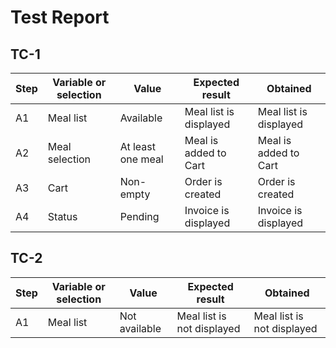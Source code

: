 # Test Report


## TC-1

| **Step** | **Variable or selection** | **Value** | **Expected result** | **Obtained** |
|----------|---------------------------|-----------|---------------------|--------------|
| A1       | Meal list                 | Available   | Meal list is displayed | Meal list is displayed |
| A2       | Meal selection            | At least one meal | Meal is added to Cart | Meal is added to Cart |
| A3       | Cart                      | Non-empty | Order is created | Order is created |
| A4       | Status                    | Pending   | Invoice is displayed | Invoice is displayed |


## TC-2

| **Step** | **Variable or selection** | **Value** | **Expected result** | **Obtained** |
|----------|---------------------------|-----------|---------------------|--------------|
| A1       | Meal list                 | Not available | Meal list is not displayed | Meal list is not displayed |

